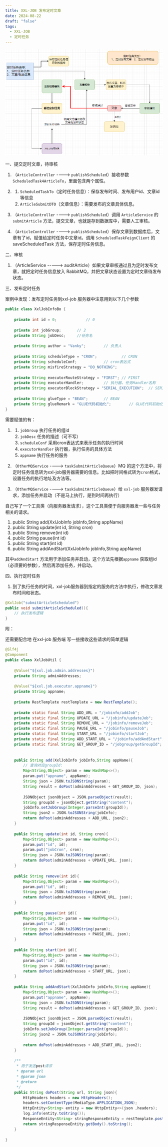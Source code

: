 ```yaml
---
title: XXL-JOB 发布定时文章
date: 2024-08-22
draft: "false"
tags:
  - XXL-JOB
  - 定时任务
---
```



![](https://raw.githubusercontent.com/vankykoo/image/main/cut/009.png)

一、提交定时文章，待审核

1. （`ArticleController` ----> `publishScheduled`）接收参数 `ScheduledTask4ArticleTo`，里面包含两个属性。


1. 1. `ScheduledTaskTo`（定时任务信息）：保存发布时间、发布用户id、文章id等信息
   2. `ArticleSubmitDTO`（文章信息）：需要发布的文章具体信息。


1. （`ArticleController` ----> `publishScheduled`）调用 `ArticleService` 的 `submitArticle` 方法，提交文章，也就是存到数据库中，需要人工审核。
2. （`ArticleController` ----> `publishScheduled`）保存文章到数据库后，文章有了id，赋值给定时任务中文章id。调用 `ScheduledTaskFeignClient` 的 saveScheduledTask 方法，保存定时任务信息。

二、审核

1. （ArticleService -----> auditArticle）如果文章审核通过且为定时发布文章，就把定时任务信息放入 RabbitMQ，并把文章状态设置为定时文章待发布状态。

三、发布定时任务

案例中发现：发布定时任务到xxl-job 服务器中注意用到以下几个参数

```java
public class XxlJobInfoBo {

    private int id = 0;				// 0

    private int jobGroup;		// 2
    private String jobDesc;     //任务名

    private String author = "Vanky";		// 负责人

    private String scheduleType = "CRON";			// CRON
    private String scheduleConf;			// cron表达式
    private String misfireStrategy = "DO_NOTHING";

    private String executorRouteStrategy = "FIRST";	// FIRST
    private String executorHandler;		    // 执行器，任务Handler名称
    private String executorBlockStrategy = "SERIAL_EXECUTION";	// SERIAL_EXECUTION

    private String glueType = "BEAN";		// BEAN
    private String glueRemark = "GLUE代码初始化";		// GLUE代码初始化
}
```

需要赋值的有：

1. 1. `jobGroup` 执行任务的组id
   2. `jobDesc` 任务的描述（可不写）
   3. `scheduleConf` 采用cron表达式来表示任务的执行时间
   4. `executorHandler` 执行器，执行任务的具体方法
   5. `appname` 执行任务的服务


1. （`OtherMQService` ----> `taskSubmitArticleQueue`）MQ 的这个方法中，将定时任务信息转为xxl-job服务器需要的信息。比如把时间格式转为`cron`格式，设置任务的执行地址及方法等。
2. （`OtherMQService` ----> `taskSubmitArticleQueue`）给 `xxl-job` 服务器发请求，添加任务并启动（不是马上执行，是到时间再执行）

自己写了一个工具类（向服务器发请求），这个工具类便于向服务器发一些与任务相关的请求。

1. public String add(XxlJobInfo jobInfo,String appName)
2. public String update(int id, String cron)
3. public String remove(int id)
4. public String pause(int id)
5. public String start(int id)
6. public String addAndStart(XxlJobInfo jobInfo,String appName)

其中`addAndStart` 方法用于添加任务并启动，这个方法先根据`appname` 获取组id（必须要的参数），然后再添加任务，并启动。

四、执行定时任务

1. 到了执行任务的时间，xxl-job服务器到指定的服务的方法中执行，修改文章发布时间和状态。

```java
@XxlJob("submitArticleScheduled")
public void submitArticleScheduled(){
    // 执行发布逻辑
}
```



附：

还需要配合地 在xxl-job 服务端 写一些接收这些请求的简单逻辑

```java
@Slf4j
@Component
public class XxlJobUtil {
 
    @Value("${xxl.job.admin.addresses}")
    private String adminAddresses;
 
    @Value("${xxl.job.executor.appname}")
    private String appname;
 
    private RestTemplate restTemplate = new RestTemplate();
 
    private static final String ADD_URL = "/jobinfo/addJob";
    private static final String UPDATE_URL = "/jobinfo/updateJob";
    private static final String REMOVE_URL = "/jobinfo/removeJob";
    private static final String PAUSE_URL = "/jobinfo/pauseJob";
    private static final String START_URL = "/jobinfo/startJob";
    private static final String ADD_START_URL = "/jobinfo/addAndStart";
    private static final String GET_GROUP_ID = "/jobgroup/getGroupId";
 
 
    public String add(XxlJobInfo jobInfo,String appName){
        // 查询对应groupId:
        Map<String,Object> param = new HashMap<>();
        param.put("appname", appName);
        String json = JSON.toJSONString(param);
        String result = doPost(adminAddresses + GET_GROUP_ID, json);

        JSONObject jsonObject = JSON.parseObject(result);
        String groupId = jsonObject.getString("content");
        jobInfo.setJobGroup(Integer.parseInt(groupId));
        String json2 = JSON.toJSONString(jobInfo);
        return doPost(adminAddresses + ADD_URL, json2);
    }
 
    public String update(int id, String cron){
        Map<String,Object> param = new HashMap<>();
        param.put("id", id);
        param.put("jobCron", cron);
        String json = JSON.toJSONString(param);
        return doPost(adminAddresses + UPDATE_URL, json);
    }
 
    public String remove(int id){
        Map<String,Object> param = new HashMap<>();
        param.put("id", id);
        String json = JSON.toJSONString(param);
        return doPost(adminAddresses + REMOVE_URL, json);
    }
 
    public String pause(int id){
        Map<String,Object> param = new HashMap<>();
        param.put("id", id);
        String json = JSON.toJSONString(param);
        return doPost(adminAddresses + PAUSE_URL, json);
    }
 
    public String start(int id){
        Map<String,Object> param = new HashMap<>();
        param.put("id", id);
        String json = JSON.toJSONString(param);
        return doPost(adminAddresses + START_URL, json);
    }
 
    public String addAndStart(XxlJobInfo jobInfo,String appName){
        Map<String,Object> param = new HashMap<>();
        param.put("appname", appName);
        String json = JSON.toJSONString(param);
        String result = doPost(adminAddresses + GET_GROUP_ID, json);
 
        JSONObject jsonObject = JSON.parseObject(result);
        String groupId = jsonObject.getString("content");
        jobInfo.setJobGroup(Integer.parseInt(groupId));
        String json2 = JSON.toJSONString(jobInfo);
 
        return doPost(adminAddresses + ADD_START_URL, json2);
    }

    /**
     * 用于发送post请求
     * @param url
     * @param json
     * @return
     */
    public String doPost(String url, String json){
        HttpHeaders headers = new HttpHeaders();
        headers.setContentType(MediaType.APPLICATION_JSON);
        HttpEntity<String> entity = new HttpEntity<>(json ,headers);
        log.info(entity.toString());
        ResponseEntity<String> stringResponseEntity = restTemplate.postForEntity(url, entity, String.class);
        return stringResponseEntity.getBody().toString();
    }
 
}
```

